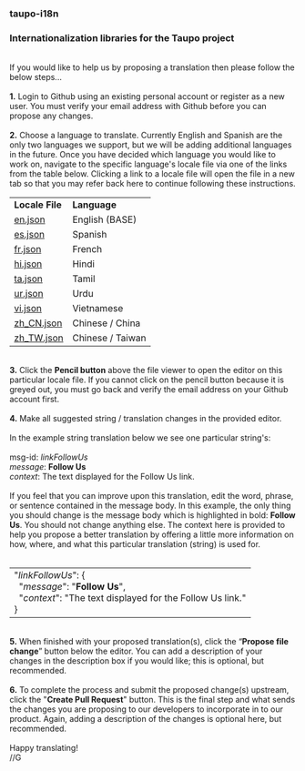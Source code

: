 ### taupo-i18n
### Internationalization libraries for the Taupo project
<br>
If you would like to help us by proposing a translation then please follow the below steps...<br>
<br>
<b>1.</b> Login to Github using an existing personal account or register as a new user. You must verify your email address with Github before you can propose any changes.<br>
<br>
<b>2.</b> Choose a language to translate. Currently English and Spanish are the only two languages we support, but we will be adding additional languages in the future. Once you have decided which language you would like to work on, navigate to the specific language's locale file via one of the links from the table below. Clicking a link to a locale file will open the file in a new tab so that you may refer back here to continue following these instructions.<br>
<table>
<tr><td><b>Locale File</b></td><td><b>Language</b></td></tr>
<tr><td><a href="https://github.com/triune/taupo-i18n/blob/master/en.json" target="_blank">en.json</a></td><td>English (BASE)</td></tr>
<tr><td><a href="https://github.com/triune/taupo-i18n/blob/master/es.json" target="_blank">es.json</a></td><td>Spanish</td></tr>
<tr><td><a href="https://github.com/triune/taupo-i18n/blob/master/fr.json" target="_blank">fr.json</a></td><td>French</td></tr>
<tr><td><a href="https://github.com/triune/taupo-i18n/blob/master/hi.json" target="_blank">hi.json</a></td><td>Hindi</td></tr>
<tr><td><a href="https://github.com/triune/taupo-i18n/blob/master/ta.json" target="_blank">ta.json</a></td><td>Tamil</td></tr>
<tr><td><a href="https://github.com/triune/taupo-i18n/blob/master/ur.json" target="_blank">ur.json</a></td><td>Urdu</td></tr>
<tr><td><a href="https://github.com/triune/taupo-i18n/blob/master/vi.json" target="_blank">vi.json</a></td><td>Vietnamese</td></tr>
<tr><td><a href="https://github.com/triune/taupo-i18n/blob/master/zh_CN.json" target="_blank">zh_CN.json</a></td><td>Chinese / China</td></tr>
<tr><td><a href="https://github.com/triune/taupo-i18n/blob/master/zh_TW.json" target="_blank">zh_TW.json</a></td><td>Chinese / Taiwan</td></tr>
</table>
<br>
<b>3.</b> Click the <b>Pencil button</b> above the file viewer to open the editor on this particular locale file. If you cannot click on the pencil button because it is greyed out, you must go back and verify the email address on your Github account first.<br>
<br>
<b>4.</b> Make all suggested string / translation changes in the provided editor.<br>
<br>
In the example string translation below we see one particular string's:<br>
<br>
msg-id: <i>linkFollowUs</i><br>
<i>message</i>: <b>Follow Us</b><br>
<i>context</i>: The text displayed for the Follow Us link.<br>
<br>
If you feel that you can improve upon this translation, edit the word, phrase, or sentence contained in the message body. In this example, the only thing you should change is the message body which is highlighted in bold: <b>Follow Us</b>. You should not change anything else. The context here is provided to help you propose a better translation by offering a little more information on how, where, and what this particular translation (string) is used for.<br>
<br>
<table><tr><td>
"<i>linkFollowUs</i>": {<br>
&nbsp;&nbsp;"<i>message</i>": "<b>Follow Us</b>",<br>
&nbsp;&nbsp;"<i>context</i>": "The text displayed for the Follow Us link."<br>
}</td></tr></table>
<br>
<b>5.</b> When finished with your proposed translation(s), click the “<b>Propose file change</b>” button below the editor. You can add a description of your changes in the description box if you would like;  this is optional, but recommended.<br>
<br>
<b>6.</b> To complete the process and submit the proposed change(s) upstream, click the "<b>Create Pull Request</b>" button. This is the final step and what sends the changes you are proposing to our developers to incorporate in to our product. Again, adding a description of the changes is optional here, but recommended.<br>
<br>
Happy translating!<br>
//G

